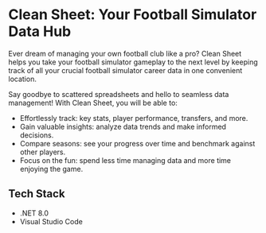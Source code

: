 # Clean Sheet: Your Football Simulator Data Hub

Ever dream of managing your own football club like a pro? Clean Sheet helps you take your football simulator gameplay to the next level by keeping track of all your crucial football simulator career data in one convenient location.

Say goodbye to scattered spreadsheets and hello to seamless data management! With Clean Sheet, you will be able to:

- Effortlessly track: key stats, player performance, transfers, and more.
- Gain valuable insights: analyze data trends and make informed decisions.
- Compare seasons: see your progress over time and benchmark against other players.
- Focus on the fun: spend less time managing data and more time enjoying the game.

## Tech Stack

- .NET 8.0
- Visual Studio Code
